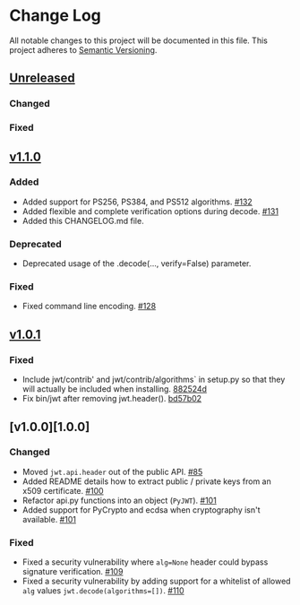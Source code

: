 Change Log
=========================================================================

All notable changes to this project will be documented in this file.
This project adheres to [Semantic Versioning](http://semver.org/).

[Unreleased][unreleased]
-------------------------------------------------------------------------
### Changed
### Fixed

[v1.1.0][1.1.0]
-------------------------------------------------------------------------
### Added
- Added support for PS256, PS384, and PS512 algorithms. [#132][132]
- Added flexible and complete verification options during decode. [#131][131]
- Added this CHANGELOG.md file.


### Deprecated
- Deprecated usage of the .decode(..., verify=False) parameter.


### Fixed
- Fixed command line encoding. [#128][128]

[v1.0.1][1.0.1]
-------------------------------------------------------------------------
### Fixed
- Include jwt/contrib' and jwt/contrib/algorithms` in setup.py so that they will
  actually be included when installing. [882524d][882524d]
- Fix bin/jwt after removing jwt.header(). [bd57b02][bd57b02]

[v1.0.0][1.0.0]
-------------------------------------------------------------------------
### Changed
- Moved `jwt.api.header` out of the public API. [#85][85]
- Added README details how to extract public / private keys from an x509 certificate. [#100][100]
- Refactor api.py functions into an object (`PyJWT`). [#101][101]
- Added support for PyCrypto and ecdsa when cryptography isn't available. [#101][103]

### Fixed
- Fixed a security vulnerability where `alg=None` header could bypass signature verification. [#109][109]
- Fixed a security vulnerability by adding support for a whitelist of allowed `alg` values `jwt.decode(algorithms=[])`. [#110][110]


[unreleased]: https://github.com/jpadilla/pyjwt/compare/1.1.0...HEAD
[1.0.1]: https://github.com/jpadilla/pyjwt/compare/1.0.0...1.0.1
[1.0.1]: https://github.com/jpadilla/pyjwt/compare/1.0.0...1.0.1
[1.1.0]: https://github.com/jpadilla/pyjwt/compare/1.0.1...1.1.0

[109]: https://github.com/jpadilla/pyjwt/pull/109
[110]: https://github.com/jpadilla/pyjwt/pull/110
[100]: https://github.com/jpadilla/pyjwt/pull/100
[101]: https://github.com/jpadilla/pyjwt/pull/101
[103]: https://github.com/jpadilla/pyjwt/pull/103
[85]: https://github.com/jpadilla/pyjwt/pull/85
[882524d]: https://github.com/jpadilla/pyjwt/commit/882524d
[bd57b02]: https://github.com/jpadilla/pyjwt/commit/bd57b02
[131]: https://github.com/jpadilla/pyjwt/pull/131
[132]: https://github.com/jpadilla/pyjwt/pull/132
[128]: https://github.com/jpadilla/pyjwt/pull/128
